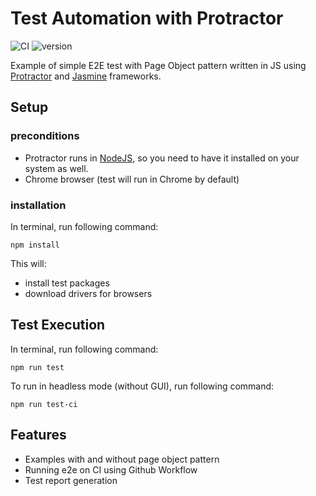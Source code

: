 # Test Automation with Protractor 
![CI](https://img.shields.io/github/actions/workflow/status/pmicko/test-automation-protractor/e2e.yml?label=e2e&logo=github) ![version](https://img.shields.io/github/package-json/dependency-version/pmicko/test-automation-protractor/protractor)

Example of simple E2E test with Page Object pattern written in JS using [Protractor](https://github.com/angular/protractor) and [Jasmine](https://jasmine.github.io/) frameworks.

## Setup

### preconditions
- Protractor runs in [NodeJS](https://nodejs.org/), so you need to have it installed on your system as well.
- Chrome browser (test will run in Chrome  by default)

### installation
In terminal, run following command:
```
npm install
```
This will:
- install test packages
- download drivers for browsers

## Test Execution 
In terminal, run following command:
```​
npm run test
```

To run in headless mode (without GUI), run following command:
```​
npm run test-ci
```
## Features
- Examples with and without page object pattern
- Running e2e on CI using Github Workflow
- Test report generation

